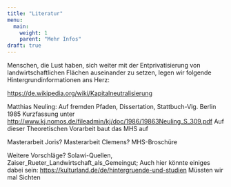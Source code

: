 ```yaml
---
title: "Literatur"
menu:
  main:
    weight: 1
    parent: "Mehr Infos"
draft: true
---
```


Menschen, die Lust haben, sich weiter mit der Entprivatisierung von landwirtschaftlichen Flächen auseinander zu setzen, legen wir folgende Hintergrundinformationen ans Herz:

https://de.wikipedia.org/wiki/Kapitalneutralisierung

Matthias Neuling: Auf fremden Pfaden, Dissertation, Stattbuch-Vlg. Berlin 1985
Kurzfassung unter
http://www.kj.nomos.de/fileadmin/kj/doc/1986/19863Neuling_S_309.pdf
Auf dieser Theoretischen Vorarbeit baut das MHS auf

Masterarbeit Joris?
Masterarbeit Clemens?
MHS-Broschüre

Weitere Vorschläge? Solawi-Quellen, Zaiser_Rueter_Landwirtschaft_als_Gemeingut;
Auch hier könnte einiges dabei sein:
https://kulturland.de/de/hintergruende-und-studien
Müssten wir mal Sichten
